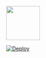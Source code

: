 <p align="center">

<a href="https://replit.com/@BK9-15/jiraya#JGDZtfuv2/"><img src="https://play-lh.googleusercontent.com/901aMQFFnVoX2T-YuJmTIwpPve_SUgMv_QSyzMSPtAqt_l0CyXN1DxfD6xXU0r2f9iM=w240-h480-rw" width="90" />
</a>

 [![Deploy](https://www.herokucdn.com/deploy/button.svg)](https://heroku.com/deploy?template=https://github.com/asrher/akidamek/)
